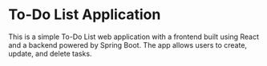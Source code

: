 <h1>To-Do List Application</h1>
<p>This is a simple To-Do List web application with a frontend built using React and a backend powered by Spring Boot. The app allows users to create, update, and delete tasks.</p>

